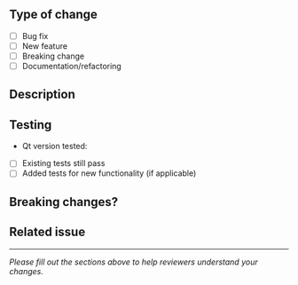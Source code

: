 ## Type of change
- [ ] Bug fix
- [ ] New feature  
- [ ] Breaking change
- [ ] Documentation/refactoring

## Description
<!--
Brief description of the change;
If this is a breaking change, please describe what breaks and how to migrate
-->

## Testing
- Qt version tested: 
- [ ] Existing tests still pass
- [ ] Added tests for new functionality (if applicable)

## Breaking changes?
<!-- If yes, describe what breaks and how to migrate -->

## Related issue
<!-- Link with "Fixes #123" or "Closes #123" if applicable -->

---
*Please fill out the sections above to help reviewers understand your changes.*